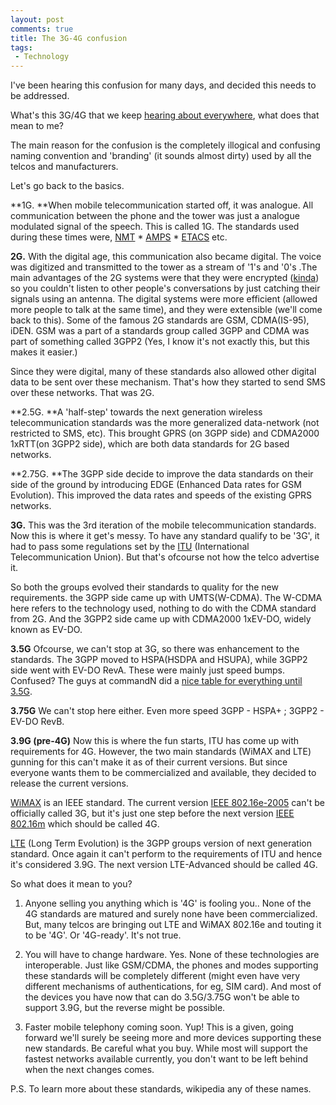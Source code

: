 ```yaml
---
layout: post
comments: true
title: The 3G-4G confusion
tags:
 - Technology
---
```


I've been hearing this confusion for many days, and decided this needs to be addressed.

What's this 3G/4G that we keep [hearing about everywhere][0], what does that mean to me?

The main reason for the confusion is the completely illogical and confusing naming convention and 'branding' (it sounds almost dirty) used by all the telcos and manufacturers.

Let's go back to the basics.

**1G. **When mobile telecommunication started off, it was analogue. All communication between the phone and the tower was just a analogue modulated signal of the speech. This is called 1G. The standards used during these times were, [NMT][1] \* [AMPS][2] \* [ETACS][3] etc.

**2G.** With the digital age, this communication also became digital. The voice was digitized and transmitted to the tower as a stream of '1's and '0's .The main advantages of the 2G systems were that they were encrypted ([kinda][4]) so you couldn't listen to other people's conversations by just catching their signals using an antenna. The digital systems were more efficient (allowed more people to talk at the same time), and they were extensible (we'll come back to this). Some of the famous 2G standards are GSM, CDMA(IS-95), iDEN. GSM was a part of a standards group called 3GPP and CDMA was part of something called 3GPP2 (Yes, I know it's not exactly this, but this makes it easier.)

Since they were digital, many of these standards also allowed other digital data to be sent over these mechanism. That's how they started to send SMS over these networks. That was 2G.

**2.5G. **A 'half-step' towards the next generation wireless telecommunication standards was the more generalized data-network (not restricted to SMS, etc). This brought GPRS (on 3GPP side) and CDMA2000 1xRTT(on 3GPP2 side), which are both data standards for 2G based networks.

**2.75G. **The 3GPP side decide to improve the data standards on their side of the ground by introducing EDGE (Enhanced Data rates for GSM Evolution). This improved the data rates and speeds of the existing GPRS networks.

**3G.** This was the 3rd iteration of the mobile telecommunication standards. Now this is where it get's messy. To have any standard qualify to be '3G', it had to pass some regulations set by the [ITU][5] (International Telecommunication Union). But that's ofcourse not how the telco advertise it.

So both the groups evolved their standards to quality for the new requirements. the 3GPP side came up with UMTS(W-CDMA). The W-CDMA here refers to the technology used, nothing to do with the CDMA standard from 2G. And the 3GPP2 side came up with CDMA2000 1xEV-DO, widely known as EV-DO.

**3.5G** Ofcourse, we can't stop at 3G, so there was enhancement to the standards. The 3GPP moved to HSPA(HSDPA and HSUPA), while 3GPP2 side went with EV-DO RevA. These were mainly just speed bumps. Confused? The guys at commandN did a [nice table for everything until 3.5G][6].

**3.75G** We can't stop here either. Even more speed 3GPP - HSPA+ ; 3GPP2 - EV-DO RevB.

**3.9G (pre-4G)** Now this is where the fun starts, ITU has come up with requirements for 4G. However, the two main standards (WiMAX and LTE) gunning for this can't make it as of their current versions. But since everyone wants them to be commercialized and available, they decided to release the current versions.

[WiMAX][7] is an IEEE standard. The current version [IEEE 802.16e-2005][8] can't be officially called 3G, but it's just one step before the next version [IEEE 802.16m][9] which should be called 4G.

[LTE][10] (Long Term Evolution) is the 3GPP groups version of next generation standard. Once again it can't perform to the requirements of ITU and hence it's considered 3.9G. The next version LTE-Advanced should be called 4G.

So what does it mean to you?

1. Anyone selling you anything which is '4G' is fooling you.. None of the 4G standards are matured and surely none have been commercialized. But, many telcos are bringing out LTE and WiMAX 802.16e and touting it to be '4G'. Or '4G-ready'. It's not true.

2. You will have to change hardware. Yes. None of these technologies are interoperable. Just like GSM/CDMA, the phones and modes supporting these standards will be completely different (might even have very different mechanisms of authentications, for eg, SIM card). And most of the devices you have now that can do 3.5G/3.75G won't be able to support 3.9G, but the reverse might be possible.

3. Faster mobile telephony coming soon. Yup! This is a given, going forward we'll surely be seeing more and more devices supporting these new standards. Be careful what you buy. While most will support the fastest networks available currently, you don't want to be left behind when the next changes comes.

P.S. To learn more about these standards, wikipedia any of these names.


[0]: http://www.tech65.org/2010/03/24/65bits-161-repeat-after-me-windows-phone-7-series/
[1]: http://en.wikipedia.org/wiki/Nordic_Mobile_Telephone "Nordic Mobile Telephone"
[2]: http://en.wikipedia.org/wiki/Advanced_Mobile_Phone_System "Advanced Mobile Phone System"
[3]: http://en.wikipedia.org/wiki/ETACS "ETACS"
[4]: http://revision3.com/hak5/shmoocon2010
[5]: http://en.wikipedia.org/wiki/International_Telecommunication_Union
[6]: http://commandn.typepad.com/cN156-techTIPS-CellGenerations.pdf
[7]: http://en.wikipedia.org/wiki/WiMAX
[8]: http://en.wikipedia.org/wiki/IEEE_802.16e-2005 "IEEE 802.16e-2005"
[9]: http://en.wikipedia.org/wiki/IEEE_802.16m "IEEE 802.16m"
[10]: http://en.wikipedia.org/wiki/3GPP_Long_Term_Evolution
